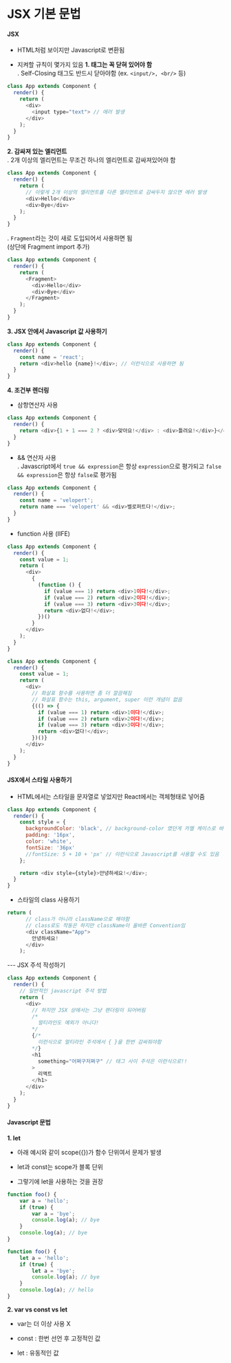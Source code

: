 # JSX 기본 문법
#### JSX
- HTML처럼 보이지만 Javascript로 변환됨

- 지켜할 규칙이 몇가지 있음
**1. 태그는 꼭 닫혀 있어야 함**<br>
  . Self-Closing 태그도 반드시 닫아야함 (ex. ``<input/>, <br/>`` 등)
``` javascript
class App extends Component {
  render() {
    return (
      <div>
        <input type="text"> // 에러 발생
      </div>
    );
  }
}
```

**2. 감싸져 있는 엘리먼트**<br>
  . 2개 이상의 엘리먼트는 무조건 하나의 엘리먼트로 감싸져있어야 함
``` javascript
class App extends Component {
  render() {
    return (
      // 이렇게 2개 이상의 엘리먼트를 다른 엘리먼트로 감싸두지 않으면 에러 발생
      <div>Hello</div>
      <div>Bye</div>
    );
  }
}
```
  . ``Fragment``라는 것이 새로 도입되어서 사용하면 됨<br>
    (상단에 Fragment import 추가)
``` javascript
class App extends Component {
  render() {
    return (
      <Fragment>
        <div>Hello</div>
        <div>Bye</div>
      </Fragment>
    );
  }
}
```

**3. JSX 안에서 Javascript 값 사용하기**
``` javascript
class App extends Component {
  render() {
    const name = 'react';
    return <div>hello {name}!</div>; // 이런식으로 사용하면 됨
  }
}
```

**4. 조건부 렌더링**
- 삼항연산자 사용
``` javascript
class App extends Component {
  render() {
    return <div>{1 + 1 === 2 ? <div>맞아요!</div> : <div>틀려요!</div>}</div>;
  }
}
```
- && 연산자 사용<br>
  . Javascript에서 ```true && expression```은 항상 ```expression```으로 평가되고 ```false && expression```은 항상 ```false```로 평가됨
``` javascript
class App extends Component {
  render() {
    const name = 'velopert';
    return name === 'velopert' && <div>벨로퍼트다!</div>;
  }
}
```
- function 사용 (IIFE)
``` javascript
class App extends Component {
  render() {
    const value = 1;
    return (
      <div>
        {
          (function () {
            if (value === 1) return <div>1이다!</div>;
            if (value === 2) return <div>2이다!</div>;
            if (value === 3) return <div>3이다!</div>;
            return <div>없다!</div>;
          })()
        }
      </div>
    );
  }
}
```
``` javascript
class App extends Component {
  render() {
    const value = 1;
    return (
      <div>
        // 화살표 함수를 사용하면 좀 더 깔끔해짐
        // 화살표 함수는 this, argument, super 이런 개념이 없음
        {(() => {
          if (value === 1) return <div>1이다!</div>;
          if (value === 2) return <div>2이다!</div>;
          if (value === 3) return <div>3이다!</div>;
          return <div>없다!</div>;
        })()}
      </div>
    );
  }
}
```

#### JSX에서 스타일 사용하기
- HTML에서는 스타일을 문자열로 넣었지만 React에서는 객체형태로 넣어줌
``` javascript
class App extends Component {
  render() {
    const style = {
      backgroundColor: 'black', // background-color 였던게 카멜 케이스로 바뀜
      padding: '16px',
      color: 'white',
      fontSize: '36px'
      //fontSize: 5 + 10 + 'px' // 이런식으로 Javascript를 사용할 수도 있음
    };

    return <div style={style}>안녕하세요!</div>;
  }
}
```

- 스타일의 class 사용하기
``` javascript
return (
      // class가 아니라 className으로 해야함
      // class로도 작동은 하지만 className이 올바른 Convention임
      <div className="App"> 
        안녕하세요!
      </div>
    );
```

--- JSX 주석 작성하기
``` javascript
class App extends Component {
  render() {
    // 일반적인 javascript 주석 방법
    return (
      <div>
        // 하지만 JSX 상에서는 그냥 랜더링이 되어버림 
        /* 
          멀티라인도 예외가 아니다!
        */
        {/* 
          이런식으로 멀티라인 주석에서 { }을 한번 감싸줘야함
        */}
        <h1 
          something="어쩌구저쩌구" // 태그 사이 주석은 이런식으로!!
        >
          리액트
        </h1>
      </div>
    );
  }
}
```

#### Javascript 문법
**1. let**
- 아래 예시와 같이 scope({})가 함수 단위여서 문제가 발생

- let과 const는 scope가 블록 단위

- 그렇기에 let을 사용하는 것을 권장

``` javascript
function foo() {
    var a = 'hello';
    if (true) {
        var a = 'bye';
        console.log(a); // bye
    }
    console.log(a); // bye
}
```

``` javascript
function foo() {
    let a = 'hello';
    if (true) {
        let a = 'bye';
        console.log(a); // bye
    }
    console.log(a); // hello
}
```

**2. var vs const vs let**
- var는 더 이상 사용 X

- const : 한번 선언 후 고정적인 값

- let : 유동적인 값
